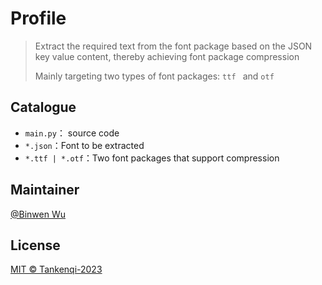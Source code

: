 # Profile

>Extract the required text from the font package based on the JSON key value content, thereby achieving font package compression
>
>Mainly targeting two types of font packages: `ttf ` and `otf`

## Catalogue

- `main.py`： source code
- `*.json`：Font to be extracted
- `*.ttf | *.otf`：Two font packages that support compression

## Maintainer

[@Binwen Wu](https://github.com/binwenwu)

## License

[MIT © Tankenqi-2023](./LICENSE)
